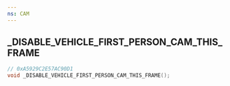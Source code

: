 ```yaml
---
ns: CAM
---
```

## _DISABLE_VEHICLE_FIRST_PERSON_CAM_THIS_FRAME

```c
// 0xA5929C2E57AC90D1
void _DISABLE_VEHICLE_FIRST_PERSON_CAM_THIS_FRAME();
```

